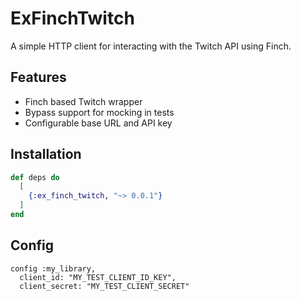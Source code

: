 # ExFinchTwitch

A simple HTTP client for interacting with the Twitch API using Finch.

## Features

- Finch based Twitch wrapper
- Bypass support for mocking in tests
- Configurable base URL and API key

## Installation

```elixir
def deps do
  [
    {:ex_finch_twitch, "~> 0.0.1"}
  ]
end
```

## Config

```
config :my_library,
  client_id: "MY_TEST_CLIENT_ID_KEY",
  client_secret: "MY_TEST_CLIENT_SECRET"
```